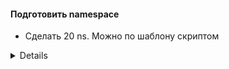 #### Подготовить namespace
* Сделать 20 ns. Можно по шаблону скриптом
<details>
```bash  

#!/bin/bash  
for (( i =0; i < 20; i++))  
do  
kubectl create ns ns${i}  
done  


</details>